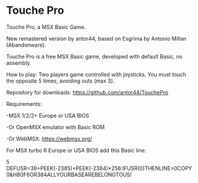 # Touche Pro
Touche Pro, a MSX Basic Game.

New remastered version by antor44, based on Esgrima by Antonio Millan (Abandonware).

Touche Pro is a free MSX Basic game, developed with default Basic, no assembly.

How to play: Two players game controlled with joysticks. You must touch the opposite 5 times, avoiding outs (max 3).

Repository for downloads: https://github.com/antor44/TouchePro


Requirements:

-MSX 1/2/2+ Europe or USA BIOS

-Or OpenMSX emulator with Basic ROM

-Or WebMSX:  https://webmsx.org/


For MSX turbo R Europe or USA BIOS add this Basic line:

5 DEFUSR=39+PEEK(-2385)+PEEK(-2384)*256:IFUSR(0)THENLINE>0COPY0&H80F6OR384ALLYOURBASEAREBELONGTOUS!
